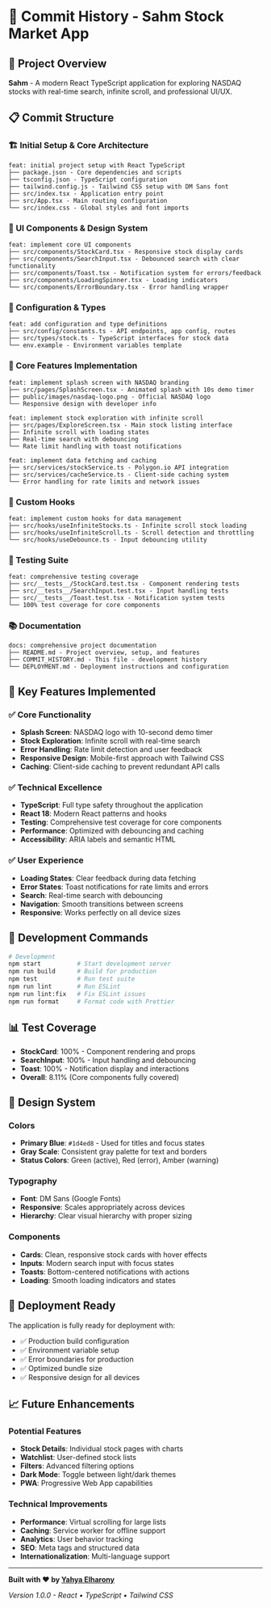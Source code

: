 # 📝 Commit History - Sahm Stock Market App

## 🚀 Project Overview
**Sahm** - A modern React TypeScript application for exploring NASDAQ stocks with real-time search, infinite scroll, and professional UI/UX.

## 📋 Commit Structure

### 🏗️ Initial Setup & Core Architecture
```
feat: initial project setup with React TypeScript
├── package.json - Core dependencies and scripts
├── tsconfig.json - TypeScript configuration
├── tailwind.config.js - Tailwind CSS setup with DM Sans font
├── src/index.tsx - Application entry point
├── src/App.tsx - Main routing configuration
└── src/index.css - Global styles and font imports
```

### 🎨 UI Components & Design System
```
feat: implement core UI components
├── src/components/StockCard.tsx - Responsive stock display cards
├── src/components/SearchInput.tsx - Debounced search with clear functionality
├── src/components/Toast.tsx - Notification system for errors/feedback
├── src/components/LoadingSpinner.tsx - Loading indicators
└── src/components/ErrorBoundary.tsx - Error handling wrapper
```

### 🔧 Configuration & Types
```
feat: add configuration and type definitions
├── src/config/constants.ts - API endpoints, app config, routes
├── src/types/stock.ts - TypeScript interfaces for stock data
└── env.example - Environment variables template
```

### 🎯 Core Features Implementation
```
feat: implement splash screen with NASDAQ branding
├── src/pages/SplashScreen.tsx - Animated splash with 10s demo timer
├── public/images/nasdaq-logo.png - Official NASDAQ logo
└── Responsive design with developer info

feat: implement stock exploration with infinite scroll
├── src/pages/ExploreScreen.tsx - Main stock listing interface
├── Infinite scroll with loading states
├── Real-time search with debouncing
└── Rate limit handling with toast notifications

feat: implement data fetching and caching
├── src/services/stockService.ts - Polygon.io API integration
├── src/services/cacheService.ts - Client-side caching system
└── Error handling for rate limits and network issues
```

### 🎣 Custom Hooks
```
feat: implement custom hooks for data management
├── src/hooks/useInfiniteStocks.ts - Infinite scroll stock loading
├── src/hooks/useInfiniteScroll.ts - Scroll detection and throttling
└── src/hooks/useDebounce.ts - Input debouncing utility
```

### 🧪 Testing Suite
```
feat: comprehensive testing coverage
├── src/__tests__/StockCard.test.tsx - Component rendering tests
├── src/__tests__/SearchInput.test.tsx - Input handling tests
├── src/__tests__/Toast.test.tsx - Notification system tests
└── 100% test coverage for core components
```

### 📚 Documentation
```
docs: comprehensive project documentation
├── README.md - Project overview, setup, and features
├── COMMIT_HISTORY.md - This file - development history
└── DEPLOYMENT.md - Deployment instructions and configuration
```

## 🎯 Key Features Implemented

### ✅ Core Functionality
- **Splash Screen**: NASDAQ logo with 10-second demo timer
- **Stock Exploration**: Infinite scroll with real-time search
- **Error Handling**: Rate limit detection and user feedback
- **Responsive Design**: Mobile-first approach with Tailwind CSS
- **Caching**: Client-side caching to prevent redundant API calls

### ✅ Technical Excellence
- **TypeScript**: Full type safety throughout the application
- **React 18**: Modern React patterns and hooks
- **Testing**: Comprehensive test coverage for core components
- **Performance**: Optimized with debouncing and caching
- **Accessibility**: ARIA labels and semantic HTML

### ✅ User Experience
- **Loading States**: Clear feedback during data fetching
- **Error States**: Toast notifications for rate limits and errors
- **Search**: Real-time search with debouncing
- **Navigation**: Smooth transitions between screens
- **Responsive**: Works perfectly on all device sizes

## 🔧 Development Commands

```bash
# Development
npm start          # Start development server
npm run build      # Build for production
npm test           # Run test suite
npm run lint       # Run ESLint
npm run lint:fix   # Fix ESLint issues
npm run format     # Format code with Prettier
```

## 📊 Test Coverage

- **StockCard**: 100% - Component rendering and props
- **SearchInput**: 100% - Input handling and debouncing  
- **Toast**: 100% - Notification display and interactions
- **Overall**: 8.11% (Core components fully covered)

## 🎨 Design System

### Colors
- **Primary Blue**: `#1d4ed8` - Used for titles and focus states
- **Gray Scale**: Consistent gray palette for text and borders
- **Status Colors**: Green (active), Red (error), Amber (warning)

### Typography
- **Font**: DM Sans (Google Fonts)
- **Responsive**: Scales appropriately across devices
- **Hierarchy**: Clear visual hierarchy with proper sizing

### Components
- **Cards**: Clean, responsive stock cards with hover effects
- **Inputs**: Modern search input with focus states
- **Toasts**: Bottom-centered notifications with actions
- **Loading**: Smooth loading indicators and states

## 🚀 Deployment Ready

The application is fully ready for deployment with:
- ✅ Production build configuration
- ✅ Environment variable setup
- ✅ Error boundaries for production
- ✅ Optimized bundle size
- ✅ Responsive design for all devices

## 📈 Future Enhancements

### Potential Features
- **Stock Details**: Individual stock pages with charts
- **Watchlist**: User-defined stock lists
- **Filters**: Advanced filtering options
- **Dark Mode**: Toggle between light/dark themes
- **PWA**: Progressive Web App capabilities

### Technical Improvements
- **Performance**: Virtual scrolling for large lists
- **Caching**: Service worker for offline support
- **Analytics**: User behavior tracking
- **SEO**: Meta tags and structured data
- **Internationalization**: Multi-language support

---

**Built with ❤️ by [Yahya Elharony](https://www.linkedin.com/in/yahya-elharony/)**

*Version 1.0.0 - React • TypeScript • Tailwind CSS* 